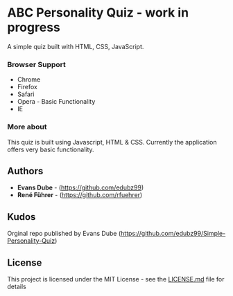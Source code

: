 # ABC Personality Quiz - work in progress

A simple quiz built with HTML, CSS, JavaScript.

### Browser Support

* Chrome
* Firefox
* Safari
* Opera - Basic Functionality
* IE

### More about

This quiz is built using Javascript, HTML & CSS. Currently the application offers very basic functionality.

## Authors

* **Evans Dube** - (https://github.com/edubz99)
* **René Führer** - (https://github.com/rfuehrer)

## Kudos

Orginal repo published by Evans Dube (https://github.com/edubz99/Simple-Personality-Quiz)

## License

This project is licensed under the MIT License - see the [LICENSE.md](LICENSE.md) file for details